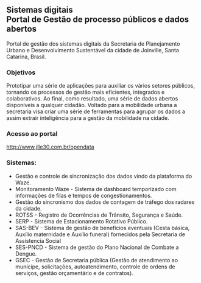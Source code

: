 ## Sistemas digitais<br>Portal de Gestão de processo públicos e dados abertos
Portal de gestão dos sistemas digitais da Secretaria de Planejamento Urbano e Desenvolvimento Sustentável da cidade de Joinville, Santa Catarina, Brasil.

### Objetivos
Prototipar uma série de aplicações para auxiliar os vários setores públicos, tornando os processos de gestão mais eficientes, integrados e colaborativos.
Ao final, como resultado, uma série de dados abertos disponíveis a qualquer cidadão. Voltado para a mobilidade urbana a secretaria visa criar uma série de ferramentas para agrupar os dados a assim extrair inteligência para a gestão da mobilidade na cidade.

### Acesso ao portal

http://www.jlle30.com.br/opendata

### Sistemas:

- Gestão e controle de sincronização dos dados vindo da plataforma do Waze.
- Monitoramento Waze - Sistema de dashboard temporizado com informações de filas e tempos de congestionamentos.
- Gestão do sincronismo dos dados de contagem de tráfego dos radares da cidade.
- ROTSS - Registro de Ocorrências de Trânsito, Segurança e Saúde.
- SERP - Sistema de Estacionamento Rotativo Público.
- SAS-BEV - Sistema de gestão de benefícios eventuais (Cesta básica, Auxílio maternidade e Auxílio funeral) fornecidos pela Secretaria de Assistencia Social
- SES-PNCD - Sistema de gestão do Plano Nacional de Combate a Dengue.
- GSEC - Gestão de Secretaria pública (Gestão de atendimento ao munícipe, solicitações, autoatendimento, controle de ordens de serviços, gestão orçamentário e de contratos).
